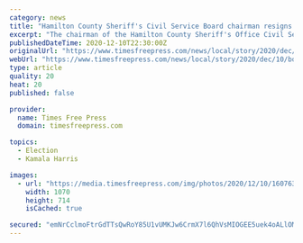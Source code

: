 ```yaml
---
category: news
title: "Hamilton County Sheriff's Civil Service Board chairman resigns after sexually explicit comments about Kamala Harris circulate on social media"
excerpt: "The chairman of the Hamilton County Sheriff's Office Civil Service Board and member of the county's Health and Safety Board resigned after sexually explicit comments he allegedly made about Vice President-elect Kamala Harris circulated on social media Wednesday."
publishedDateTime: 2020-12-10T22:30:00Z
originalUrl: "https://www.timesfreepress.com/news/local/story/2020/dec/10/board-chair-resigns/537635/"
webUrl: "https://www.timesfreepress.com/news/local/story/2020/dec/10/board-chair-resigns/537635/"
type: article
quality: 20
heat: 20
published: false

provider:
  name: Times Free Press
  domain: timesfreepress.com

topics:
  - Election
  - Kamala Harris

images:
  - url: "https://media.timesfreepress.com/img/photos/2020/12/10/1607637652_0208_WEB_b1_renovations_r_t800_ha498fc944d4c98d69f129562ba34ad44d5491794_gs_t1070_hb988c5c0c819b9876da53647cff404d44626ec1c.jpg"
    width: 1070
    height: 714
    isCached: true

secured: "emNrCclmoFtrGdTTsQwRoY85U1vUMKJw6CrmX7l6QhVsMIOGEE5uek4oALlOMyUYIfI/ILf6CeLHS0/w2trArO2LHf0fZU2VrSFB6ueUevev3riKzRSl77wsY4+oJBReMUbP5VW+6FiZpc03+pQbiGfKLdPVYGBegklWimv/ygU73U7eLE5oEoU9fmnb/8SwULy1iz+TA77CpkTkHf37EBmqOuv0hV0GW2wI5kO0Ti3+4XPagS8BSUqzi6GWyLjvloLbtjxQyfmvlr+poI1/RtaEyQ7fFbogwJQoFL6OXsDsrnhj9XZhKU2NFv8Dx602fVOm7e0zR8vmqqd28qe8PipxjdpLKG5C6FxU0oeaIlU=;PAONfGSO67xMz3xH3Yyj1g=="
---
```


